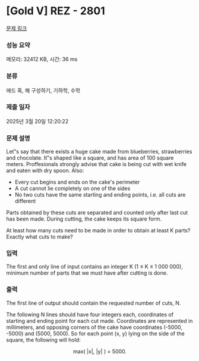 # [Gold V] REZ - 2801 

[문제 링크](https://www.acmicpc.net/problem/2801) 

### 성능 요약

메모리: 32412 KB, 시간: 36 ms

### 분류

애드 혹, 해 구성하기, 기하학, 수학

### 제출 일자

2025년 3월 20일 12:20:22

### 문제 설명

<p>Let‟s say that there exists a huge cake made from blueberries, strawberries and chocolate. It‟s shaped like a square, and has area of 100 square meters. Proffesionals strongly advise that cake is being cut with wet knife and eaten with dry spoon. Also:</p>

<ul>
	<li>Every cut begins and ends on the cake's perimeter</li>
	<li>A cut cannot lie completely on one of the sides</li>
	<li>No two cuts have the same starting and ending points, i.e. all cuts are different</li>
</ul>

<p>Parts obtained by these cuts are separated and counted only after last cut has been made. During cutting, the cake keeps its square form.</p>

<p>At least how many cuts need to be made in order to obtain at least K parts? Exactly what cuts to make?</p>

### 입력 

 <p>The first and only line of input contains an integer K (1 ≤ K ≤ 1 000 000), minimum number of parts that we must have after cutting is done.</p>

### 출력 

 <p>The first line of output should contain the requested number of cuts, N.</p>

<p>The following N lines should have four integers each, coordinates of starting and ending point for each cut made. Coordinates are represented in millimeters, and opposing corners of the cake have coordinates (-5000, -5000) and (5000, 5000). So for each point (x, y) lying on the side of the square, the following will hold:</p>

<p style="text-align: center;">max( |x|, |y| ) = 5000.</p>

